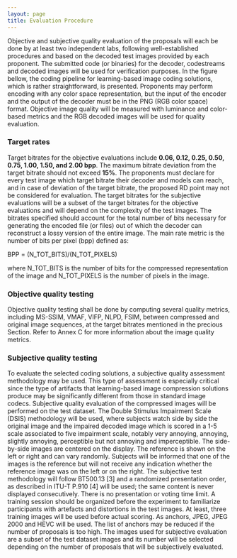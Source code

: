 ```yaml
---
layout: page
title: Evaluation Procedure
---
```


Objective and subjective quality evaluation of the proposals will each be done by at least two independent labs, following well-established procedures and based on the decoded test images provided by each proponent. The submitted code (or binaries) for the decoder, codestreams and decoded images will be used for verification purposes. In the figure bellow, the coding pipeline for learning-based image coding solutions, which is rather straightforward, is presented. Proponents may perform encoding with any color space representation, but the input of the encoder and the output of the decoder must be in the PNG (RGB color space) format. Objective image quality will be measured with luminance and color-based metrics and the RGB decoded images will be used for quality evaluation.

 
### Target rates

Target bitrates for the objective evaluations include **0.06, 0.12, 0.25, 0.50, 0.75, 1.00, 1.50, and 2.00 bpp**. The maximum bitrate deviation from the target bitrate should not exceed **15%**. The proponents must declare for every test image which target bitrate their decoder and models can reach, and in case of deviation of the target bitrate, the proposed RD point may not be considered for evaluation. The target bitrates for the subjective evaluations will be a subset of the target bitrates for the objective evaluations and will depend on the complexity of the test images.
The bitrates specified should account for the total number of bits necessary for generating the encoded file (or files) out of which the decoder can reconstruct a lossy version of the entire image. The main rate metric is the number of bits per pixel (bpp) defined as:


BPP = (N_TOT_BITS)/(N_TOT_PIXELS)


where N_TOT_BITS is the number of bits for the compressed representation of the image and N_TOT_PIXELS is the number of pixels in the image. 


### Objective quality testing

Objective quality testing shall be done by computing several quality metrics, including MS-SSIM, VMAF, VIFP, NLPD, FSIM, between compressed and original image sequences, at the target bitrates mentioned in the precious Section. Refer to Annex C for more information about the image quality metrics.

### Subjective quality testing

To evaluate the selected coding solutions, a subjective quality assessment methodology may be used. This type of assessment is especially critical since the type of artifacts that learning-based image compression solutions produce may be significantly different from those in standard image codecs. Subjective quality evaluation of the compressed images will be performed on the test dataset. 
The Double Stimulus Impairment Scale (DSIS) methodology will be used, where subjects watch side by side the original image and the impaired decoded image which is scored in a 1-5 scale associated to five impairment scale, notably very annoying, annoying, slightly annoying, perceptible but not annoying and imperceptible. The side-by-side images are centered on the display. The reference is shown on the left or right and can vary randomly. Subjects will be informed that one of the images is the reference but will not receive any indication whether the reference image was on the left or on the right. 
The subjective test methodology will follow BT500.13 [3] and a randomized presentation order, as described in ITU-T P.910 [4] will be used; the same content is never displayed consecutively. There is no presentation or voting time limit. A training session should be organized before the experiment to familiarize participants with artefacts and distortions in the test images. At least, three training images will be used before actual scoring.
As anchors, JPEG, JPEG 2000 and HEVC will be used. The list of anchors may be reduced if the number of proposals is too high. The images used for subjective evaluation are a subset of the test dataset images and its number will be selected depending on the number of proposals that will be subjectively evaluated. 

